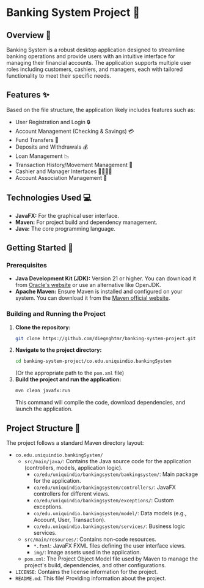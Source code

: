 # Banking System Project 🏦

## Overview 📖
Banking System is a robust desktop application designed to streamline banking operations and provide users with an intuitive interface for managing their financial accounts. The application supports multiple user roles including customers, cashiers, and managers, each with tailored functionality to meet their specific needs.

## Features ✨
Based on the file structure, the application likely includes features such as:
* User Registration and Login 🔒
* Account Management (Checking & Savings) 💳
* Fund Transfers 💸
* Deposits and Withdrawals 💰
* Loan Management 📉
* Transaction History/Movement Management 📜
* Cashier and Manager Interfaces 🧑‍💼👩‍💼
* Account Association Management 🔗

## Technologies Used 💻
* **JavaFX:** For the graphical user interface.
* **Maven:** For project build and dependency management.
* **Java:** The core programming language.

## Getting Started 🚀

### Prerequisites
* **Java Development Kit (JDK):** Version 21 or higher. You can download it from [Oracle's website](https://www.oracle.com/java/technologies/javase-jdk21-downloads.html) or use an alternative like OpenJDK.
* **Apache Maven:** Ensure Maven is installed and configured on your system. You can download it from the [Maven official website](https://maven.apache.org/download.cgi).

### Building and Running the Project
1. **Clone the repository:**
   ```bash
   git clone https://github.com/diegnghtmr/banking-system-project.git
   ```
2. **Navigate to the project directory:**
   ```bash
   cd banking-system-project/co.edu.uniquindio.bankingSystem 
   ```
   (Or the appropriate path to the `pom.xml` file)
3. **Build the project and run the application:**
   ```bash
   mvn clean javafx:run
   ```
   This command will compile the code, download dependencies, and launch the application.

## Project Structure 📂
The project follows a standard Maven directory layout:
* `co.edu.uniquindio.bankingSystem/`
    * `src/main/java/`: Contains the Java source code for the application (controllers, models, application logic).
        * `co/edu/uniquindio/bankingsystem/bankingsystem/`: Main package for the application.
        * `co/edu/uniquindio/bankingsystem/controllers/`: JavaFX controllers for different views.
        * `co/edu/uniquindio/bankingsystem/exceptions/`: Custom exceptions.
        * `co/edu.uniquindio.bankingsystem/model/`: Data models (e.g., Account, User, Transaction).
        * `co/edu.uniquindio.bankingsystem/services/`: Business logic services.
    * `src/main/resources/`: Contains non-code resources.
        * `*.fxml`: JavaFX FXML files defining the user interface views.
        * `img/`: Image assets used in the application.
    * `pom.xml`: The Project Object Model file used by Maven to manage the project's build, dependencies, and other configurations.
* `LICENSE`: Contains the license information for the project.
* `README.md`: This file! Providing information about the project.
